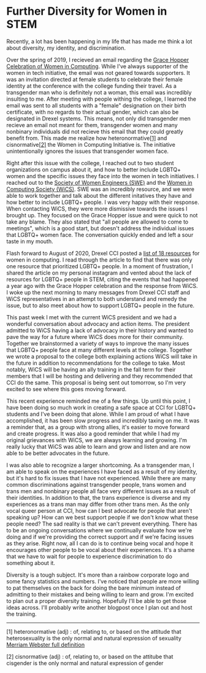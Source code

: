 # Further Diversity for Women in STEM

Recently, a lot has been happening in my life that has made me think a lot
about diversity, my identity, and discrimination.

Over the spring of 2019, I recieved an email regarding the 
[Grace Hopper Celebration of Women in Computing](ghc.anitab.org). While I've
always supporter of the women in tech initiative, the email was not geared
towards supporters. It was an invitation directed at female students to
celebrate their female identity at the conference with the college funding
their travel. As a transgender man who is definitely not a woman, this email
was incredibly insulting to me. After meeting with people withing the college,
I learned the email was sent to all students with a "female" designation on
their birth certificate, with no regards to their actual gender, which can also
be designated in Drexel systems. This means, not only did transgender men
recieve an email not meant for them, transgender women and many nonbinary
individuals did not recieve this email that they could greatly benefit from.
This made me realize how heteronormative[[1]](#def-1) and 
cisnormative[[2]](#def-2) the Women in Computing Initiative is. The
initiative unintentionally ignores the issues that transgender women face.

Right after this issue with the college, I reached out to two student
organizations on campus about it, and how to better include LGBTQ+ women and
the specific issues they face into the women in tech initiatives. I reached out
to the [Society of Women Engineers (SWE)](swe.org) and the [Women in Computing
Society (WiCS)](drexelwics.hosting.acm.org). SWE was an incredibly resource,
and we were able to work together and talk about the different initatives they
have and how better to include LGBTQ+ people. I was very happy with their
response. When contacting WiCS, they were more dismissive towards the issues I
brought up. They focused on the Grace Hopper issue and were quick to not take
any blame. They also stated that "all people are allowed to come to meetings",
which is a good start, but doesn't address the individual issues that LGBTQ+
women face. The conversation quickly ended and left a sour taste in my mouth.

Flash forward to August of 2020, Drexel CCI posted a [list of 18 
resources](drexel.edu/cci/news/2020/August/associations-for-women-in-computing/)
for women in computing. I read through the article to find that there was only
one resource that prioritized LGBTQ+ people. In a moment of frustration, I
shared the article on my personal instagram and vented about the lack of
resources for LGBTQ+ people in STEM, citing the events that had happened a year
ago with the Grace Hopper celebration and the response from WiCS. I woke up the
next morning to many messages from Drexel CCI staff and WiCS representatives in
an attempt to both understand and remedy the issue, but to also meet about how
to support LGBTQ+ people in the future.

This past week I met with the current WiCS president and we had a wonderful
conversation about advocacy and action items. The president admitted to WiCS
having a lack of advocacy in their history and wanted to pave the way for a
future where WiCS does more for their community. Together we brainstormed a
variety of ways to improve the many issues that LGBTQ+ people face at many
different levels at the college. Together we wrote a proposal to the college
both explaining actions WiCS will take in the future in addition to
recommendations for the college to take. Most notably, WiCS will be having an
ally training in the fall term for their members that I will be hosting and
delivering and they recommended that CCI do the same. This proposal is being
sent out tomorrow, so I'm very excited to see where this goes moving forward.

This recent experience reminded me of a few things. Up until this point, I have
been doing so much work in creating a safe space at CCI for LGBTQ+ students and
I've been doing that alone. While I am proud of what I have accomplished, it
has been slow progress and incredibly taxing on me. It was a reminder that, as
a group with strong allies, it's easier to move forward and create progress. It
was also a good reminder that while I had my original grievances with WiCS, we
are always learning and growing. I'm really lucky that WiCS was able to learn
and grow and listen and are now able to be better advocates in the future.

I was also able to recognize a larger shortcoming. As a transgender man, I am
able to speak on the experiences I have faced as a result of my identity, but
it's hard to fix issues that I have not experienced. While there are many
common discriminations against transgender people, trans women and trans men
and nonbinary people all face very different issues as a result of their
identities. In addition to that, the trans experience is diverse and my
experiences as a trans man may differ from other trans men. As the only vocal
queer person at CCI, how can I best advocate for people that aren't speaking
up? How can we best support people if we don't know what these people need?
The sad reality is that we can't prevent everything. There has to be an ongoing
conversations where we continually evaluate how we're doing and if we're
providing the correct support and if we're facing issues as they arise. Right
now, all I can do is to continue being vocal and hope it encourages other
people to be vocal about their experiences. It's a shame that we have to wait
for people to experience discrimination to do something about it.

Diversity is a tough subject. It's more than a rainbow corporate logo and some
fancy statistics and numbers. I've noticed that people are more willing to pat
themselves on the back for doing the bare minimum instead of admitting to their
mistakes and being willing to learn and grow. I'm excited to plan out a proper
diversity training. Hopefully I'll be able to get those ideas across. I'll
probably write another blogpost once I plan out and host the training.

---

<a name="def-1">[1]</a> heteronormative (adj) : of, relating to, or based on
the attitude that heterosexuality is the only normal and natural expression of
sexuality
[Merriam Webster full definition](merriam-webster.com/dictionary/heteronormative)

<a name="def-2">[2]</a> cisnormative (adj) : of, relating to, or based on the 
attitube that cisgender is the only normal and natural expression of gender
